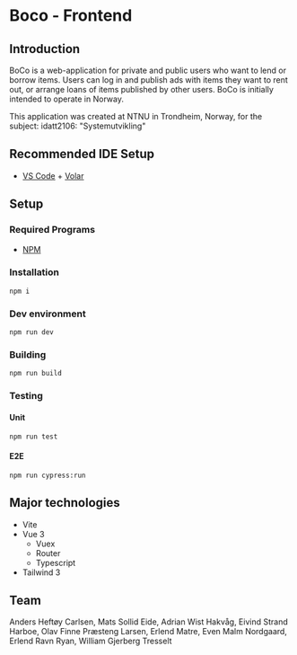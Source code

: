 # Boco - Frontend

## Introduction

BoCo is a web-application for private and public users who want to lend or borrow items.
Users can log in and publish ads with items they want to rent out, or arrange loans of items published by other users.
BoCo is initially intended to operate in Norway.

This application was created at NTNU in Trondheim, Norway, for the subject: idatt2106: "Systemutvikling"


## Recommended IDE Setup

-   [VS Code](https://code.visualstudio.com/) + [Volar](https://marketplace.visualstudio.com/items?itemName=johnsoncodehk.volar)

## Setup

### Required Programs
- [NPM](https://www.npmjs.com/)

### Installation
```
npm i
```

### Dev environment
```
npm run dev
```

### Building
```
npm run build
```

### Testing
#### Unit
```
npm run test
```

#### E2E
```
npm run cypress:run
```

## Major technologies
- Vite
- Vue 3
    - Vuex
    - Router
    - Typescript
- Tailwind 3

## Team
 Anders Heftøy Carlsen, 
 Mats Sollid Eide, 
 Adrian Wist Hakvåg, 
 Eivind Strand Harboe, 
 Olav Finne Præsteng Larsen, 
 Erlend Matre, 
 Even Malm Nordgaard, 
 Erlend Ravn Ryan, 
 William Gjerberg Tresselt

